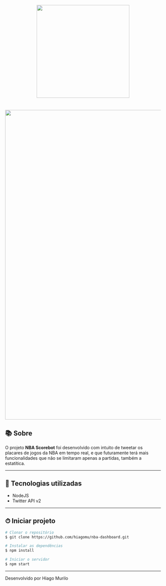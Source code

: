 <p align="center">
  <img width= '300' src="./public/logo-readme.png">
</p>
<h1 align="center">
    <img width= 1000' src="./public/home-screen.png">
</h1>

## 📚 Sobre 

O projeto **NBA Scorebot** foi desenvolvido com intuito de tweetar os placares de jogos da NBA em tempo real, e que futuramente terá mais funcionalidades que não se limitaram apenas a partidas, também a estatítica.

---


## 🚀 Tecnologias utilizadas

- NodeJS
- Twitter API v2

---

## ⏱ Iniciar projeto 

```bash
# Clonar o repositório
$ git clone https://github.com/hiagomu/nba-dashboard.git

# Instalar as dependências
$ npm install

# Iniciar o servidor
$ npm start

```
---
Desenvolvido por Hiago Murilo

